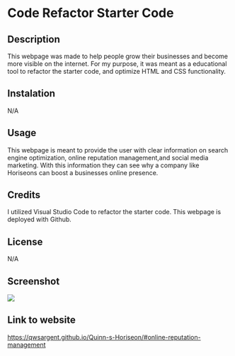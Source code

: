 # Code Refactor Starter Code

## Description

This webpage was made to help people grow their businesses and become more visible on the internet. For my purpose, it was meant as a educational tool to refactor the starter code, and optimize HTML and CSS functionality. 

## Instalation

N/A

## Usage

This webpage is meant to provide the user with clear information on search engine optimization, online reputation management,and social media marketing. With this information they can see why a company like Horiseons can boost a businesses online presence. 

## Credits
I utilized Visual Studio Code to refactor the starter code. This webpage is deployed with Github. 

## License 

N/A

## Screenshot 
![](2023-05-04-17-01-23.png)



## Link to website 

https://qwsargent.github.io/Quinn-s-Horiseon/#online-reputation-management